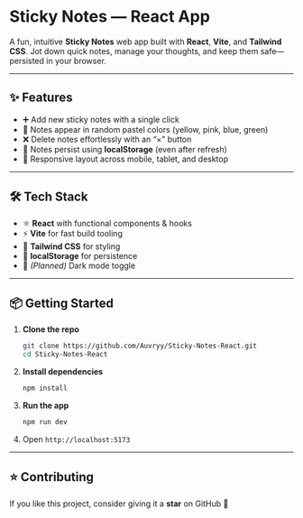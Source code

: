 # Sticky Notes — React App

A fun, intuitive **Sticky Notes** web app built with **React**, **Vite**, and **Tailwind CSS**.
Jot down quick notes, manage your thoughts, and keep them safe—persisted in your browser.

---

## ✨ Features

* ➕ Add new sticky notes with a single click
* 🎨 Notes appear in random pastel colors (yellow, pink, blue, green)
* ❌ Delete notes effortlessly with an “×” button
* 💾 Notes persist using **localStorage** (even after refresh)
* 📱 Responsive layout across mobile, tablet, and desktop

---

## 🛠 Tech Stack

* ⚛️ **React** with functional components & hooks
* ⚡ **Vite** for fast build tooling
* 🎨 **Tailwind CSS** for styling
* 💾 **localStorage** for persistence
* 🌙 *(Planned)* Dark mode toggle

---

## 📦 Getting Started

1. **Clone the repo**

   ```bash
   git clone https://github.com/Auvryy/Sticky-Notes-React.git
   cd Sticky-Notes-React
   ```

2. **Install dependencies**

   ```bash
   npm install
   ```

3. **Run the app**

   ```bash
   npm run dev
   ```

4. Open `http://localhost:5173`

---

## ⭐ Contributing

If you like this project, consider giving it a **star** on GitHub 🙌
